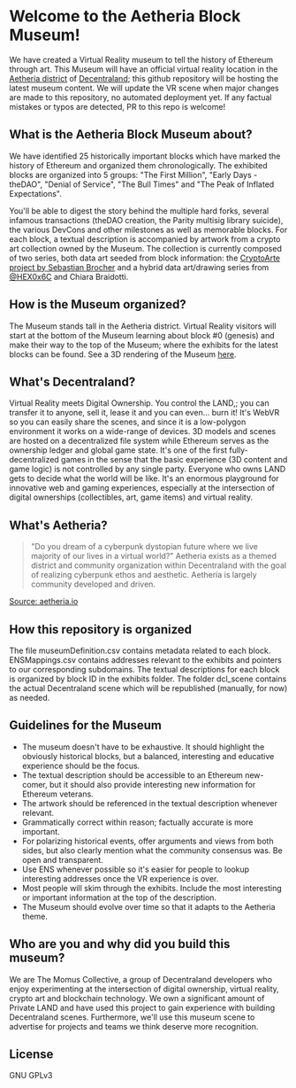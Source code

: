 # Welcome to the Aetheria Block Museum!

We have created a Virtual Reality museum to tell the history of Ethereum through art. This Museum will have an official virtual reality location in the [Aetheria district](https://aetheria.io/) of [Decentraland](https://decentraland.org); this github repository will be hosting the latest museum content. We will update the VR scene when major changes are made to this repository, no automated deployment yet. If any factual mistakes or typos are detected, PR to this repo is welcome!

## What is the Aetheria Block Museum about?
We have identified 25 historically important blocks which have marked the history of Ethereum and organized them chronologically. The exhibited blocks are organized into 5 groups: "The First Million", "Early Days - theDAO", "Denial of Service", "The Bull Times" and "The Peak of Inflated Expectations".

You'll be able to digest the story behind the multiple hard forks, several infamous transactions (theDAO creation, the Parity multisig library suicide), the various DevCons and other milestones as well as memorable blocks. For each block, a textual description is accompanied by artwork from a crypto art collection owned by the Museum. The collection is currently composed of two series, both data art seeded from block information: the [CryptoArte project by Sebastian Brocher](https://www.cryptoarte.io/) and a hybrid data art/drawing series from [@HEX0x6C](https://superrare.co/HEX0x6C) and Chiara Braidotti. 

## How is the Museum organized?
The Museum stands tall in the Aetheria district. Virtual Reality visitors will start at the bottom of the Museum learning about block #0 (genesis) and make their way to the top of the Museum; where the exhibits for the latest blocks can be found. See a 3D rendering of the Museum [here](http://www.polygonalmind.com/blog/how-we-are-building-a-museum-in-decentraland). 

## What's Decentraland?
Virtual Reality meets Digital Ownership. You control the LAND,; you can transfer it to anyone, sell it, lease it and you can even... burn it! It's WebVR so you can easily share the scenes, and since it is a low-polygon environment it works on a wide-range of devices. 3D models and scenes are hosted on a decentralized file system while Ethereum serves as the ownership ledger and global game state. It's one of the first fully-decentralized games in the sense that the basic experience (3D content and game logic) is not controlled by any single party. Everyone who owns LAND gets to decide what the world will be like. It's an enormous playground for innovative web and gaming experiences, especially at the intersection of digital ownerships (collectibles, art, game items) and virtual reality. 

## What's Aetheria?
> "Do you dream of a cyberpunk dystopian future where we live majority of our lives in a virtual world?"
> Aetheria exists as a themed district and community organization within Decentraland with the goal of realizing cyberpunk ethos and aesthetic. Aetheria is largely community developed and driven.

[Source: aetheria.io](https://aetheria.io)

## How this repository is organized
The file museumDefinition.csv contains metadata related to each block. ENSMappings.csv contains addresses relevant to the exhibits and pointers to our corresponding subdomains. The textual descriptions for each block is organized by block ID in the exhibits folder. The folder dcl_scene contains the actual Decentraland scene which will be republished (manually, for now) as needed.

## Guidelines for the Museum
* The museum doesn't have to be exhaustive. It should highlight the obviously historical blocks, but a balanced, interesting and educative experience should be the focus.
* The textual description should be accessible to an Ethereum new-comer, but it should also provide interesting new information for Ethereum veterans.
* The artwork should be referenced in the textual description whenever relevant. 
* Grammatically correct within reason; factually accurate is more important.
* For polarizing historical events, offer arguments and views from both sides, but also clearly mention what the community consensus was. Be open and transparent.
* Use ENS whenever possible so it's easier for people to lookup interesting addresses once the VR experience is over.
* Most people will skim through the exhibits. Include the most interesting or important information at the top of the description.
* The Museum should evolve over time so that it adapts to the Aetheria theme. 

## Who are you and why did you build this museum?
We are The Momus Collective, a group of Decentraland developers who enjoy experimenting at the intersection of digital ownership, virtual reality, crypto art and blockchain technology. We own a significant amount of Private LAND and have used this project to gain experience with building Decentraland scenes. Furthermore, we'll use this museum scene to advertise for projects and teams we think deserve more recognition.

## License
GNU GPLv3

